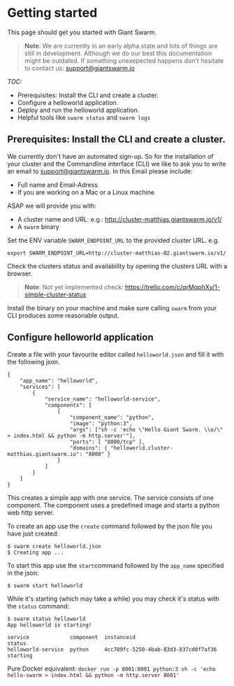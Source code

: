 # Getting started

This page should get you started with Giant Swarm. 

> **Note**:
> We are currently in an early alpha state and lots of things are still in development. Although we do our best this documentation might be outdated. If something unexepected happens don't hesitate to contact us: [support@giantswarm.io](mailto:support@giantswarm.io)

*TOC:*
* Prerequisites: Install the CLI and create a cluster.
* Configure a helloworld application.
* Deploy and run the helloworld application.
* Helpful tools like ```swarm status``` and ```swarm logs```


## Prerequisites: Install the CLI and create a cluster.

We currently don't have an automated sign-up. So for the installation of your cluster and the Commandline interface (CLI) we like to ask you to write an email to support@giantswarm.io. In this Email please include:

  * Full name and Email-Adress
  * If you are working on a Mac or a Linux machine

ASAP we will provide you with:

  * A cluster name and URL: e.g.: http://cluster-matthias.giantswarm.io/v1/
  * A `swarm` binary

Set the ENV variable ```SWARM_ENDPOINT_URL``` to the provided cluster URL. e.g. 

    export SWARM_ENDPOINT_URL=http://cluster-matthias-02.giantswarm.io/v1/

Check the clusters status and availability by opening the clusters URL with a browser.

> **Note**: Not yet implemented check: https://trello.com/c/qrMqphXy/1-simple-cluster-status

Install the binary on your machine and make sure calling ```swarm``` from your CLI produces some reasonable output.

## Configure helloworld application

Create a file with your favourite editor called ```helloworld.json``` and fill it with the following json.

    {
        "app_name": "helloworld",
        "services": [
            {
                "service_name": "helloworld-service",
                "components": [
                    {
                        "component_name": "python",
                        "image": "python:3",
                        "args": ["sh -c 'echo \"Hello Giant Swarm. \\o/\" > index.html && python -m http.server'"],
                        "ports": [ "8000/tcp" ],
                        "domains": { "helloworld.cluster-matthias.giantswarm.io": "8000" }
                    }
                ]
            }
        ]
    }

This creates a simple app with one service. The service consists of one component. The component uses a predefined image and starts a python web http server.

To create an app use the ```create``` command followed by the json file you have just created: 

    $ swarm create helloworld.json
    $ Creating app ...

To start this app use the ```start```command followed by the ```app_name``` specified in the json:

    $ swarm start helloworld

While it's starting (which may take a while) you may check it's status with the ```status``` command:

    $ swarm status helloworld
    App helloworld is starting!

    service             component  instanceid                            status
    helloworld-service  python     4cc709fc-5250-4bab-83d3-837cd0f7af36  starting



Pure Docker equivalent: 
```docker run -p 8001:8001 python:3 sh -c 'echo hello-swarm > index.html && python -m http.server 8001'```